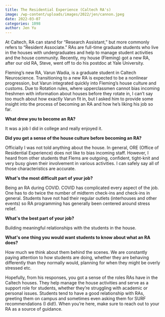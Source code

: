 ```yaml
---
title: The Residential Experience (Caltech RA's)	
image: /wp-content/uploads/images/2022/jen/cannon.jpeg
date: 2022-03-07
categories: 1098
author: Jen Yu
---
```

At Caltech, RA can stand for “Research Assistant,” but more commonly refers to “Resident Associate.” RAs are full-time graduate students who live in the houses with undergraduates and help to manage student activities and the house community. Recently, my house (Fleming) got a new RA, after our old RA, Steve, went off to do his postdoc at Yale University.

Fleming’s new RA, Varun Wadia, is a graduate student in Caltech Neuroscience. Transitioning to a new RA is expected to be a nonlinear progression, but Varun integrated quickly into Fleming’s house culture and customs. Due to Rotation rules, where upperclassmen cannot bias incoming freshmen with information about houses before they rotate in, I can’t say too much about how exactly Varun fit in, but I asked him to provide some insight into the process of becoming an RA and how he’s liking his job so far.

**What drew you to become an RA?**

It was a job I did in college and really enjoyed it.

**Did you get a sense of the house culture before becoming an RA?**

Officially I was not told anything about the house. In general, ORE (Office of Residential Experience) does not like to bias incoming staff. However, I heard from other students that Flems are outgoing, confident, tight-knit and very busy given their involvement in various activities. I can safely say all of those characteristics are accurate.

**What's the most difficult part of your job?**

Being an RA during COVID. COVID has complicated every aspect of the job. One has to do twice the number of midterm check-ins and check-ins in general. Students have not had their regular outlets (interhouses and other events) so RA programming has generally been centered around stress relief.

**What's the best part of your job?**

Building meaningful relationships with the students in the house.

**What's one thing you would want students to know about what an RA does?**

How much we think about them behind the scenes. We are constantly paying attention to how students are doing, whether they are behaving differently than they normally would, planning for when they might be overly stressed etc.

Hopefully, from his responses, you got a sense of the roles RAs have in the Caltech houses. They help manage the house activities and serve as a support role for students, whether they’re struggling with academic or personal issues. Students tend to have a good relationship with RAs, greeting them on campus and sometimes even asking them for SURF recommendations (I did!). When you’re here, make sure to reach out to your RA as a source of guidance.